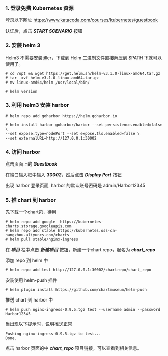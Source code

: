 ### 1. 登录免费 Kubernetes 资源

登录以下网址
https://www.katacoda.com/courses/kubernetes/guestbook

认证后，点击 ***START SCENARIO*** 按钮

### 2. 安装 helm 3

Helm3 不需要安装tiller，下载到 Helm 二进制文件直接解压到 $PATH 下就可以使用了。

```
# cd /opt && wget https://get.helm.sh/helm-v3.1.0-linux-amd64.tar.gz
# tar -xvf helm-v3.1.0-linux-amd64.tar.gz
# mv linux-amd64/helm /usr/local/bin/

# helm version
```

### 3. 利用 helm3 安装 harbor

```
# helm repo add goharbor https://helm.goharbor.io

# helm install harbor goharbor/harbor --set persistence.enabled=false \
--set expose.type=nodePort --set expose.tls.enabled=false \
--set externalURL=http://127.0.0.1:30002
```

### 4. 访问 harbor

点击页面上的 ***Guestbook***

在端口输入框中输入 ***30002***，然后点击 ***Display Port*** 按钮

出现 harbor 登录页面, harbor 的默认账号密码是 admin/Harbor12345

### 5. 推 chart 到 harbor

先下载一个chart包，待用

```
# helm repo add google  https://kubernetes-charts.storage.googleapis.com
# helm repo add stable https://kubernetes.oss-cn-hangzhou.aliyuncs.com/charts
# helm pull stable/nginx-ingress
```

在 ***项目*** 栏中点击 ***新建项目*** 按钮，新建一个chart repo，起名为 ***chart_repo***

添加 repo 到 helm 中

```
# helm repo add test http://127.0.0.1:30002/chartrepo/chart_repo
```

安装使用 helm-push 插件

```
# helm plugin install https://github.com/chartmuseum/helm-push
```

推送 chart 到 harbor 中

```
# helm push nginx-ingress-0.9.5.tgz test --username admin --password Harbor12345
```

当出现以下提示时，说明推送正常

```
Pushing nginx-ingress-0.9.5.tgz to test...
Done.
```

点击 harbor 页面的中 ***chart_repo*** 项目链接，可以查看到相关信息。 
